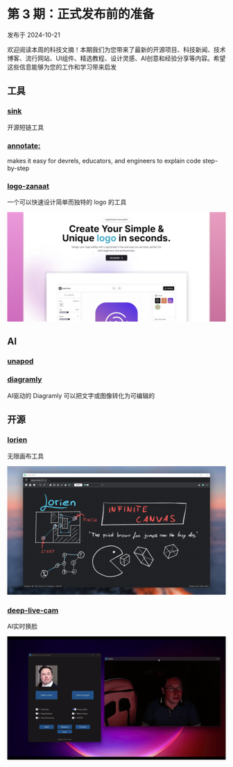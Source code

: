 # 第 3 期：正式发布前的准备

发布于 2024-10-21

欢迎阅读本周的科技文摘！本期我们为您带来了最新的开源项目、科技新闻、技术博客、流行网站、UI组件、精选教程、设计灵感、AI创意和经验分享等内容。希望这些信息能够为您的工作和学习带来启发

## 工具

### [sink](https://sink.cool)

开源短链工具

### [annotate:](https://annotate.dev/)

makes it easy for devrels, educators, and engineers to explain code step-by-step

### [logo-zanaat](https://www.logozanaat.app/)

一个可以快速设计简单而独特的 logo 的工具

![Image](../static/assets/images/66e3167f-e981-45ce-8e1e-f128cebe8a6b.png)

## AI

### [unapod](https://unapod.com/)

### [diagramly](https://diagramly.ai/)

AI驱动的 Diagramly 可以把文字或图像转化为可编辑的

## 开源

### [lorien](https://github.com/mbrlabs/Lorien)

 无限画布工具

![Image](../static/assets/images/5087b3e3-b209-4b03-a389-c3251fc3592a.png)

### [deep-live-cam](https://github.com/hacksider/Deep-Live-Cam)

AI实时换脸

![Image](../static/assets/images/2150b62d-c43a-411d-a66d-a847e3384167.png)

